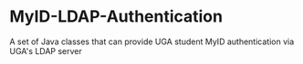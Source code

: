 MyID-LDAP-Authentication
========================

A set of Java classes that can provide UGA student MyID authentication via UGA's LDAP server
